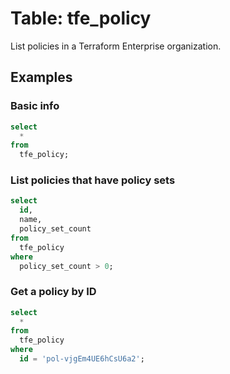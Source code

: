 # Table: tfe_policy

List policies in a Terraform Enterprise organization.

## Examples

### Basic info

```sql
select
  *
from
  tfe_policy;
```

### List policies that have policy sets

```sql
select
  id,
  name,
  policy_set_count
from
  tfe_policy
where
  policy_set_count > 0;
```

### Get a policy by ID

```sql
select
  *
from
  tfe_policy
where
  id = 'pol-vjgEm4UE6hCsU6a2';
```
